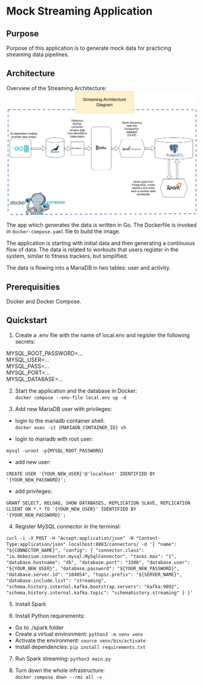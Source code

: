 # Mock Streaming Application

## Purpose
Purpose of this application is to generate mock data for practicing streaming data pipelines.

## Architecture

Overview of the Streaming Architecture:  
![Architecture diagram](streaming_arch.png)

The app which generates the data is written in Go.
The Dockerfile is invoked in `docker-compose.yaml` file to build the image.

The application is starting with initial data and then generating a continuous flow of data.
The data is related to workouts that users register in the system, similar to fitness trackers, but simplified.

The data is flowing into a MariaDB in two tables: user and activity.

## Prerequisities
Docker and Docker Compose.

## Quickstart

1. Create a .env file with the name of local.env and register the following secrets:

MYSQL_ROOT_PASSWORD=...  
MYSQL_USER=...  
MYSQL_PASS=...  
MYSQL_PORT=...  
MYSQL_DATABASE=...

2. Start the application and the database in Docker:  
`docker compose --env-file local.env up -d`

3. Add new MariaDB user with privileges:
- login to the mariadb container shell:  
`docker exec -it {MARIADB_CONTAINER_ID} sh`  

- login to mariadb with root user:
```
mysql -uroot -p{MYSQL_ROOT_PASSWORD}
```

- add new user:
```
CREATE USER '{YOUR_NEW_USER}'@'localhost' IDENTIFIED BY '{YOUR_NEW_PASSWORD}';
```

- add privileges:
```
GRANT SELECT, RELOAD, SHOW DATABASES, REPLICATION SLAVE, REPLICATION CLIENT ON *.* TO '{YOUR_NEW_USER}' IDENTIFIED BY '{YOUR_NEW_PASSWORD}';
```

4. Register MySQL connector in the terminal:
```
curl -i -X POST -H "Accept:application/json" -H "Content-Type:application/json" localhost:8083/connectors/ -d '{ "name": "${CONNECTOR_NAME}", "config": { "connector.class": "io.debezium.connector.mysql.MySqlConnector", "tasks.max": "1", "database.hostname": "db", "database.port": "3306", "database.user": "${YOUR_NEW_USER}", "database.password": "${YOUR_NEW_PASSWORD}", "database.server.id": "184054", "topic.prefix": "${SERVER_NAME}", "database.include.list": "streaming", "schema.history.internal.kafka.bootstrap.servers": "kafka:9092", "schema.history.internal.kafka.topic": "schemahistory.streaming" } }'
```

5. Install Spark

6. Install Python requirements:
- Go to ./spark folder  
- Create a virtual environment: `python3 -m venv venv`  
- Activate the environment: `source venv/bin/activate`  
- Install dependencies: `pip install requirements.txt`  

7. Run Spark streaming:
`python3 main.py`

8. Turn down the whole infrastructure:  
`docker compose down --rmi all -v`